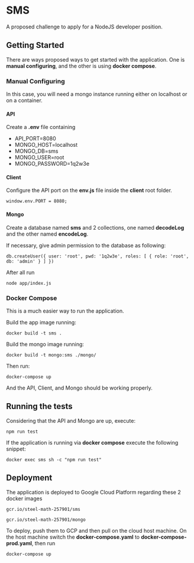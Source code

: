 # SMS

A proposed challenge to apply for a NodeJS developer position.

## Getting Started

There are ways proposed ways to get started with the application. One is **manual configuring**, and the other is using **docker compose**.

### Manual Configuring

In this case, you will need a mongo instance running either on localhost or on a container.


#### API

Create a **.env** file containing

* API_PORT=8080
* MONGO_HOST=localhost
* MONGO_DB=sms
* MONGO_USER=root
* MONGO_PASSWORD=1q2w3e

#### Client

Configure the API port on the **env.js** file inside the **client** root folder.

```
window.env.PORT = 8080;
```

#### Mongo

Create a database named **sms** and 2 collections, one named **decodeLog** and the other named **encodeLog**.

If necessary, give admin permission to the database as following:

```
db.createUser({ user: 'root', pwd: '1q2w3e', roles: [ { role: 'root', db: 'admin' } ] })
```

After all run

```
node app/index.js
```

### Docker Compose

This is a much easier way to run the application.

Build the app image running:

```
docker build -t sms .
```

Build the mongo image running:

```
docker build -t mongo:sms ./mongo/
```

Then run:

```
docker-compose up
```

And the API, Client, and Mongo should be working properly.


## Running the tests

Considering that the API and Mongo are up, execute:

```
npm run test
```

If the application is running via **docker compose** execute the following snippet:

```
docker exec sms sh -c "npm run test"
```


## Deployment

The application is deployed to Google Cloud Platform regarding these 2 docker images

```
gcr.io/steel-math-257901/sms
```

```
gcr.io/steel-math-257901/mongo
```

To deploy, push them to GCP and then pull on the cloud host machine. On the host machine switch the **docker-compose.yaml** to **docker-compose-prod.yaml**, then run

```
docker-compose up
```
